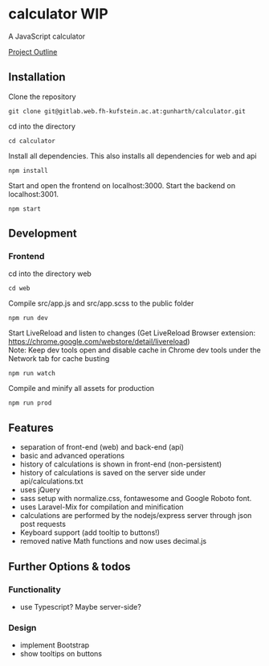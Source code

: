# calculator WIP

A JavaScript calculator

[Project Outline](https://gitlab.web.fh-kufstein.ac.at/WCIS18/pww-unterlagen/tree/master/uebung)

## Installation

Clone the repository
```
git clone git@gitlab.web.fh-kufstein.ac.at:gunharth/calculator.git
````
cd into the directory
```
cd calculator
````
Install all dependencies. This also installs all dependencies for web and api
```
npm install
```
Start and open the frontend on localhost:3000. Start the backend on localhost:3001.
```
npm start
```

## Development
### Frontend

cd into the directory web
```
cd web
````
Compile src/app.js and src/app.scss to the public folder
```
npm run dev
```
Start LiveReload and listen to changes  (Get LiveReload Browser extension: https://chrome.google.com/webstore/detail/livereload)  
Note: Keep dev tools open and disable cache in Chrome dev tools under the Network tab for cache busting
```
npm run watch
```
Compile and minify all assets for production
```
npm run prod
```

## Features
- separation of front-end (web) and back-end (api)
- basic and advanced operations
- history of calculations is shown in front-end (non-persistent)
- history of calculations is saved on the server side under api/calculations.txt
- uses jQuery
- sass setup with normalize.css, fontawesome and Google Roboto font.
- uses Laravel-Mix for compilation and minification
- calculations are performed by the nodejs/express server through json post requests
- Keyboard support (add tooltip to buttons!)
- removed native Math functions and now uses decimal.js


## Further Options & todos
### Functionality
- use Typescript? Maybe server-side?

### Design
- implement Bootstrap
- show tooltips on buttons
